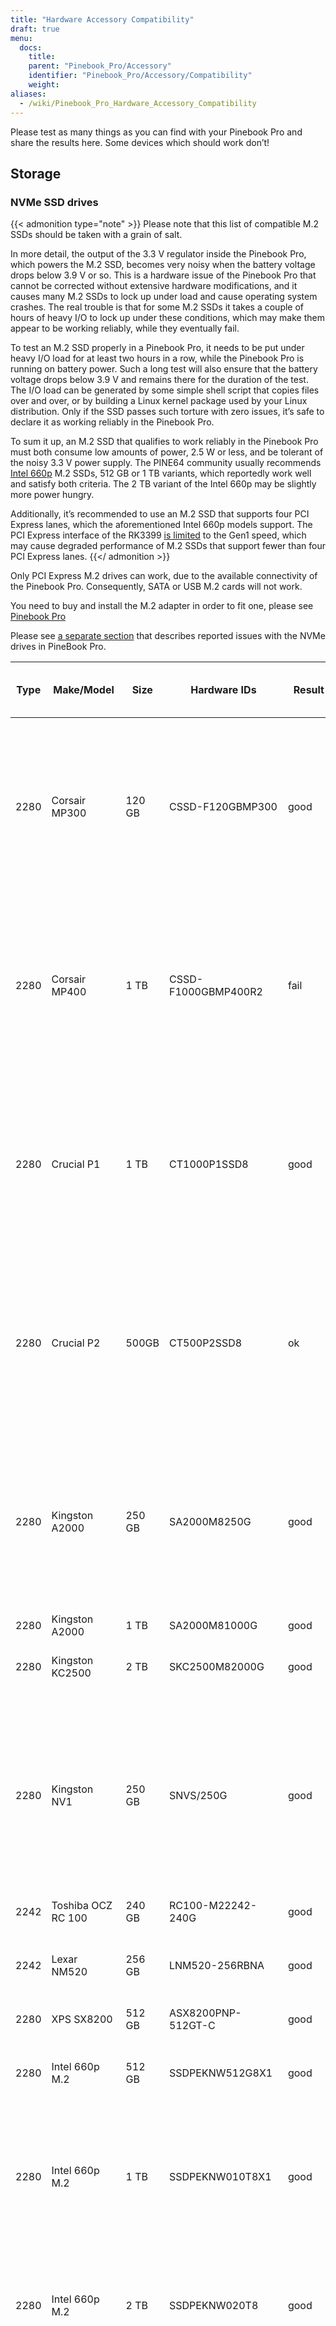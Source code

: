 ```yaml
---
title: "Hardware Accessory Compatibility"
draft: true
menu:
  docs:
    title:
    parent: "Pinebook_Pro/Accessory"
    identifier: "Pinebook_Pro/Accessory/Compatibility"
    weight:
aliases:
  - /wiki/Pinebook_Pro_Hardware_Accessory_Compatibility
---
```


Please test as many things as you can find with your Pinebook Pro and share the results here. Some devices which should work don’t!

## Storage

### NVMe SSD drives

{{< admonition type="note" >}}
Please note that this list of compatible M.2 SSDs should be taken with a grain of salt.

In more detail, the output of the 3.3&nbsp;V regulator inside the Pinebook Pro, which powers the M.2 SSD, becomes very noisy when the battery voltage drops below 3.9&nbsp;V or so. This is a hardware issue of the Pinebook Pro that cannot be corrected without extensive hardware modifications, and it causes many M.2 SSDs to lock up under load and cause operating system crashes. The real trouble is that for some M.2 SSDs it takes a couple of hours of heavy I/O to lock up under these conditions, which may make them appear to be working reliably, while they eventually fail.

To test an M.2 SSD properly in a Pinebook Pro, it needs to be put under heavy I/O load for at least two hours in a row, while the Pinebook Pro is running on battery power. Such a long test will also ensure that the battery voltage drops below 3.9&nbsp;V and remains there for the duration of the test. The I/O load can be generated by some simple shell script that copies files over and over, or by building a Linux kernel package used by your Linux distribution. Only if the SSD passes such torture with zero issues, it’s safe to declare it as working reliably in the Pinebook Pro.

To sum it up, an M.2 SSD that qualifies to work reliably in the Pinebook Pro must both consume low amounts of power, 2.5&nbsp;W or less, and be tolerant of the noisy 3.3&nbsp;V power supply. The PINE64 community usually recommends [Intel 660p](https://www.intel.com/content/dam/www/public/us/en/documents/product-briefs/660p-series-brief.pdf) M.2 SSDs, 512&nbsp;GB or 1&nbsp;TB variants, which reportedly work well and satisfy both criteria. The 2&nbsp;TB variant of the Intel 660p may be slightly more power hungry.

Additionally, it’s recommended to use an M.2 SSD that supports four PCI Express lanes, which the aforementioned Intel 660p models support. The PCI Express interface of the RK3399 [is limited](https://git.kernel.org/pub/scm/linux/kernel/git/torvalds/linux.git/commit/?id=712fa1777207) to the Gen1 speed, which may cause degraded performance of M.2 SSDs that support fewer than four PCI Express lanes.
{{</ admonition >}}

Only PCI Express M.2 drives can work, due to the available connectivity of the Pinebook Pro. Consequently, SATA or USB M.2 cards will not work.

You need to buy and install the M.2 adapter in order to fit one, please see [Pinebook Pro](/documentation/Pinebook_Pro/Guides/Using-the-optional-NVMe-adapter/)

Please see [a separate section](/documentation/Pinebook_Pro/Troubleshooting#nvme_ssd_issues) that describes reported issues with the NVMe drives in PineBook Pro.

| Type | Make/Model | Size | Hardware IDs | Result | Notes | Power options (active only) | Save power setting? |
| --- | --- | --- | --- | --- | --- | --- | --- |
| 2280 | Corsair MP300 | 120 GB | CSSD-F120GBMP300 | good |  | PS 0: 3.00W PS 1: 2.00W<br> PS 2: 2.00W<br> PS 3: 0.1W<br> PS 4: 0.005W<br> APSTE Disabled by default |  |
| 2280 | Corsair MP400 | 1 TB | CSSD-F1000GBMP400R2 | fail |  | PS 0: 5.55W<br> PS 1: 4.49W<br> PS 2: 3.97W<br> PS 3: 0.0490W<br> PS 4: 0.0018W<br> APSTE Disabled by default |  |
| 2280 | Crucial P1 | 1 TB | CT1000P1SSD8 | good | With PS 2 and APST impact on battery life seems to be minimal. Running powerstat seems to confirm little additional power draw. | PS 0: 9.00W<br> PS 1: 4.60W<br> PS 2: 3.80W<br> PS 3: 0.0300W<br> PS 4: 0.0030W<br> APSTE: enabled by default | Yes |
| 2280 | Crucial P2 | 500GB | CT500P2SSD8 | ok | problems loading from u-boot [http://u-boot.10912.n7.nabble.com/NVMe-boot-issues-on-RockPro64-td424863.html] | PS 0: 3.50W<br> PS 1: 1.90W<br> PS 2: 1.50W<br> PS 3: 0.0700W<br> PS 4: 0.0020W<br> APSTE: enabled by default | No |
| 2280 | Kingston A2000 | 250 GB | SA2000M8250G | good |  | PS 0: 9.00W<br> PS 1: 4.60W<br> PS 2: 3.80W<br> PS 3: 0.045W<br> PS 4: 0.004W<br> APSTE: enabled by default | Yes |
| 2280 | Kingston A2000 | 1 TB | SA2000M81000G | good |  | same as 250 GB | Yes |
| 2280 | Kingston KC2500 | 2 TB | SKC2500M82000G | good | PCB too thick for supplied holder nut, used another one | same as A2000 models above | Yes |
| 2280 | Kingston NV1 | 250 GB | SNVS/250G | good | Kingston’s specifications claim that the 250 GB model consumes 1.5W max, but smartctl/nvme-cli report much higher values. The drive appears to be fully stable. | PS 0: 6.00W<br> PS 1: 3.00W<br> PS 2: 1.50W<br> PS 3: 0.025W (non-op)<br> PS 4: 0.004W (non-op)<br> APSTE: enabled by default | Battery drain feels high. Not sure how to confirm APST is really working. |
| 2242 | Toshiba OCZ RC 100 | 240 GB | RC100-M22242-240G | good |  |  |  |
| 2242 | Lexar NM520 | 256 GB | LNM520-256RBNA | good | For some data on power use and performance, see [here.](https://forum.pine64.org/showthread.php?tid=9029) | PS 0: 3.05W<br> PS 1: 2.44W<br> PS 2: 2.02W | No. See [workaround](https://forum.pine64.org/showthread.php?tid=8737&pid=56481#pid56481). |
| 2280 | XPS SX8200 | 512 GB | ASX8200PNP-512GT-C | good | Performed [these](https://forum.pine64.org/showthread.php?tid=8322) steps for physical installation. Currently rooting from drive. |  |  |
| 2280 | Intel 660p M.2 | 512 GB | SSDPEKNW512G8X1 | good | PS 1 (2.70W) will work without issues, even under heavy load. Recommended over PS 2, as PS 2 will incur an additional 80% performance penalty. APSTE shows enabled but drive does not support it. | PS 0: 3.50W<br> PS 1: 2.70W<br> PS 2: 2.00W | No |
| 2280 | Intel 660p M.2 | 1 TB | SSDPEKNW010T8X1 | good |  | PS 0: 4.00W<br> PS 1: 3.00W<br> PS 2: 2.20W<br> APSTE Disabled by default | No |
| 2280 | Intel 660p M.2 | 2 TB | SSDPEKNW020T8 | good | [Performance tests results](https://forum.pine64.org/showthread.php?tid=7524&pid=49300#pid49300) | PS 0: 5.50W<br> PS 1: 3.60W<br> PS 2: 2.60W<br> PS 3: 0.0300W<br> PS 4: 0.0040W | No |
| 2280 | Intel 760p M.2 | 128 GB | SSDPEKKW128G8 | good | Firmware Revision 004C | PS 0: 9.00W<br> PS 1: 4.60W<br> PS 2: 3.80W<br> PS 3: 0.045W<br> PS 4: 0.004W<br> APSTE: disabled by default with 4.4 kernel (mrfixit Debian), enabled by default with 5.6 kernel (Manjaro KDE) | Yes |
| 2280 | Intel 760p M.2 | 256 GB | SSDPEKKW256G8 | good | Firmware Revision 004C | PS 0: 9.00W<br> PS 1: 4.60W<br> PS 2: 3.80W<br> PS 3: 0.045W<br> PS 4: 0.004W<br> Need to use lower power. |  |
| 2280 | integral 256GB SSD M.2 2280 NVME | 256 GB | INSSD256GM280NM1 | usable |  | PS 0: 9.00W | No |
| 2280 | PNY CS1030 | 500GB | CS1030 | good |  | PS 0: 4.50W<br> PS 1: 2.70W<br> PS 2: 2.16W<br> PS 3: 0.0700W<br> PS 4: 0.0050W<br> APSTE: Enabled |  |
| 2280 | PNY CS3030 | 1 TB | M280CS3030-1TB-RB |  |  | PS 0: 10.57W<br> PS 1: 7.00W<br> PS 2: 5.22W<br> PS 3: 0.0490W<br> PS 4: 0.0018W<br> APSTE: |  |
| 2280 | Samsung 970 EVO Plus | 250 GB | MZ-V7S250BW | fail | Tested on Manjaro-ARM as root drive. Limited to PS 2 and Volatile Write Cache off gives the most stable results, but it will still hang on a hdparm test. |  |  |
| 2280 | Samsung 970 EVO Plus | 500 GB | MZ-V7S500 | fail | Too power hungry? | PS 0: 6.2W<br> PS 1: 4.3W<br> PS 2: 2.1W |  |
| 2280 | Samsung 970 EVO | 1 TB | MZ-V7E1T0BW | fail | Too power hungry? |  |  |
| 2280 | Samsung 970 PRO | 1 TB | MZ-V7P1T0BW | good |  | PS 0: 6.20W<br> PS 1: 4.30W<br> PS 2: 2.10W<br> PS 3: 0.04W<br> PS 4: 0.005W<br> APSTE: enabled by default | Yes |
| 2280 | Samsung 980 | 1 TB | SSD 980 1TB | good | Firmware version 2B4QFXO7 | PS 0: 5.24W<br> PS 1: 4.49W<br> PS 2: 2.19W<br> PS 3: 0.05W<br> PS 4: 0.005W<br> |  |
| 2230 | Samsung 991 | 128 GB | MZ-9LQ128A | Fail | Using as a boot drive. Will randomly lock up during use or during boot. | PS 0: 4.83W<br> PS 1: 3.54W<br> PS 2: 3.04W<br> PS 3: 0.0500W<br> PS 4: 0.0050W | No |
| 2280 | Silicon Power P34A60 | 1TB | SP001TBP34A60M28 | Usable | Power eager, but doesn’t seem to use all 9W all the time, only under heavy I/O | PS 0: 9W | N/A |
| 2280 | Silicon Power P34A60 | 256 GB | SPCC M.2 PCIe SSD | detected | ASIN B07ZH6QR8Q "Silicon Power PCIe M.2 NVMe SSD 256GB Gen3x4" / PCIe A60 | PS 0: 6.77W<br> PS 1: 5.71W<br> PS 2: 5.19W<br> APSTE Enabled by default | No |
| 2280 | Silicon Power P34A60 | 256 GB | ??? | fail | Isn’t detected |  |  |
| 2280 | Sabrent Rocket | 256 GB | SB-ROCKET-256 | good |  |  | No |
| 2242 | Sabrent Rocket Nano | 512 GB | SB-1342-512 | good* | No touchpad issues, didn’t trim NVME adapter board. (* Might be too power hungry. More testing needed.) |  |  |
| 2242 | Sabrent Rocket | 1 TB | SB-RKTQ-1TB | good |  | PS 0: 5.55W<br> PS 1: 4.49W<br> PS 2: 3.97W<br> PS 3: 0.049W<br> PS 4: 0.0018W<br> APSTE: available | Yes |
| 2280 | MyDigitalSSD SBXe | 960 GB |  | good |  | APST enabled. Power states N/A | N/A |
| 2280 | HP SSD EX900 | 250GB |  | good | No low-power modes available |  |  |
| 2280 | HP SSD EX950 | 512GB |  | good | Unsure about low-power modes |  |  |
| 2280 | WD GREEN SN350 | 480GB | WDC WDS480G2G0C-00AJM0 | good | Booted successfully from NVMe (Manjaro) | PS 0: 3.50W<br> PS 1: 2.70W<br> PS 2: 1.90W<br> APSTE Enabled by default | No |
| 2280 | WD BLUE SN550 | 1TB | WDC WDS100T2B0C-00PXH0 | good | Booted successfully from NVMe (Bionic MATE) | PS 0: 3.50W<br> PS 1: 2.70W<br> PS 2: 1.90W<br> PS 3: 0.0250W<br> PS 4: 0.0050W<br> APSTE Disabled by default | N/A |
| 2280 | WD Blue SN550 | 500GB | WDC WDS500G2B0C-00PXH0 | good |  | PS 0: 3.50W<br> PS 1: 2.40W<br> PS 2: 1.90W<br> APSTE enabled by default with 5.9 kernel (Manjaro XFCE) | No |
| 2280 | WD Blue SN500 | 500GB | WDS500G1B0C | fail | Works OK on power state 2 (2.5W), but hangs the system whenever there is intense IO (peak draw) on the drive |  |  |
| 2242 | WD PC SN520 | 256GB | SDAPMUW-256G-1101 | good |  | APSTE enabled by default<br> PS 0: 2.6W<br> PS 1: 2.6W<br> PS 2: 1.7W |  |
| 2280 | WD PC SN530 | 256GB | SDBPNPZ-256G-1002 | good | Works on AC power with defaults settings, but causes kernel panics on battery, unlesss limited to PS 1 that fixes this. | APSTE enabled by default<br> PS 0: 3.5W<br> PS 1: 2.4W<br> PS 2: 1.9W | No. Fixed by systemd script, see [Post NVMe install power limiting](/documentation/Pinebook_Pro/Guides/Using-the-optional-NVMe-adapter/). |
| 2280 | WD PC SN730 | 512GB | SDBPNTY-512G-1032 | good | No touchpad issues. Works after latest updates. | APST enabled by default<br> PS 0: 5.50W<br> PS 1: 3.50W<br> PS 2: 3.00W<br> PS 3: 0.0700W<br> PS 4: 0.0025W | No |
| 2280 | WD BLACK SN750 | 250GB | WDS250G3X0C-00SJG0 | good | No touchpad issues, didn’t trim NVME adapter board. | APSTE disabled by default<br> PS 0: 5.00W<br> PS 1: 3.50W<br> PS 2: 3.00W |  |
| 2280 | WD BLACK SN750 | 500GB | WDS500G3X0C-00SJG0 | good | No tp issues. had to charge battery for 20% initially. | APSTE disabled by default<br> PS 0: 5.50W<br> PS 1: 3.50W<br> PS 2: 3.00W<br> PS 3: 0.07W<br> PS 4: 0.0025W |  |
| 2280 | WD BLACK SN750 | 1TB | WDS100T3X0C-00SJG0 | mixed | Drive works as expected (so far) though with 50% reduction in battery life.<br> Unable to set power mode (due to APST being enabled?). Also unable to suspend PineBook Pro with NVMe drive attached. From dmesg: `rockchip-pcie f8000000.pcie: PCIe link enter L2 timeout`<br> PM: dpm_run_callback(): rockchip_pcie_suspend_noirq+0x0/0x100 returns -110<br> PM: Devvice f8000000.pcie failed to suspend noirq: error -110<br> PM: no irq suspend of devices failed | APST enabled by default<br> PS 0: 6.00W<br> PS 1: 3.50W<br> PS 2: 3.00W<br> PS 3: 0.1000W<br> PS 4: 0.0025W | No |
| 2242 | KingSpec NE-512 | 512 GB | NE512 | good |  | APST enabled<br> Power states N/A | N/A |
| 2230 | Kioxia BG4 256GBTB | 256 GB | KBG40ZNS256G | good |  | APST enabled by default<br> Power states PS 0: 3.60W<br> PS 1: 2.60W<br> PS 2: 2.20W<br> PS 3: 0.005W<br> PS 4: 0.005W |  |
| 2280 | Patriot P300 | 256 GB | P300P256GM28US | good | Booted successfully with / on NVMe and /boot on eMMC (Armbian Buster) | APSTE disabled by default<br> PS 0: 4.50W<br> PS 1: 2.70W<br> PS 2: 2.16W<br> PS 3: 0.07W<br> PS 4: 0.002W |  |
| 2280 | Team Group MP33 | 128 GB | TM8FP6128G0C101 | good |  |  |  |
| 2280 | Team Group MP34 | 512 GB | TM8FP6512G0C101 | fail | APST enabled by default and scripts do not change the power mode.<br> Higher power consumption modes cause the PBP to crash | PS 0 5.55W<br> PS 1 4.49W<br> PS 2 3.97W<br> PS 3 0.0490W<br> PS 4 0.0018W | No |
| 2280 | Digifast Ace | 256 GB | DGFA256M2L01 | good | No touchpad issues. Board not trimmed. | PS 0 6.77W<br> PS 1 5.71W<br> PS 2 5.19W<br> PS 3 0.0490W<br> PS 4 0.0018W | Yes |
| 2280 | Toshiba XG6 | 256 GB | KXG60ZNV256G | good |  | PS 0: 6.00W<br> PS 1: 2.70W<br> PS 2: 1.30W<br> PS 3: 0.0500W<br> PS 4: 0.0050W<br> PS 5: 0.0030W<br> APSTE: enabled by default | No |
| 2280 | SK hynix Gold P31 gen3 | 500 GB | SHGP31-500GM-2 | good | SvenKiljan’s arch+towboot with 5.15.8-1-manjaro arm kernel ps1:574.65MB/s (ps0 0.500-2.1GB/s)343 MB/s r/w ps2:63.78-187/45.1 MB/s r/w on encrypted root /tmp | PS 0: 6.30W<br> PS 1: 2.40W<br> PS 2: 1.90W<br> PS 3: 0.0500W<br> PS 4: 0.0040W<br> APSTE: enabled | No, see "workaround(cron job+nvme-cli)" |

### microSD Cards

| Type | Make/Model | Hardware IDs | Result | Notes |
| --- | --- | --- | --- | --- |
| SD Card | Samsung Evo Select 512GB | MB-ME512GA/AM | good |  |
| SD Card | Samsung Evo Select 32GB | MB-ME32GA/AM | Good | Works as expected |
| SD Card | Samsung Evo Plus 64GB |  | good | Hdparm tested 44MBps read speeds |
| SD Card | Sandisk Ultra 400GB |  | good | Works fine as a storage extension. Mounted for pictures, etc. |
| SD Card | Sandisk Ultra 16GB |  | fail | Works for a short period of time but locks up completely after a certain amount of written data eMMC |
| SD Card | Sandisk Ultra 32GB |  | good | Worked fine for booting a live image so I could install an OS onto the integrated eMMC storage |
| SD Card | Sandisk Ultra 64GB (Old from 2015) |  | fail | ^ |
| SD Card | Sandisk Ultra Plus 64GB |  | good |  |
| SD Card | Sandisk Ultra Plus 128GB |  | good |  |
| SD Card | Sandisk Extreme 64GB |  | good | Speeds seem a little slow (67MB/s read compared to 160MB/s rating) but response time and reliability is good |
| SD Card | Sandisk Extreme 1TB |  | good | Tested 68.9MB/s read, 48.3MB/s write and 0.51ms access time |
| SD Card | Sandisk Extreme Pro 64GB |  | good |  |

## Displays ==

### LCD Panels ===

In-built LCD panels only.

|====
|Make/Model | Technology | Resolution | Result | Notes
	
|BOE-Hydris NV140FHM-N49 | IPS | 1920x1080 | Good | BOE-Hydris is post-2003 BOE, this is the same model as the factory LCD panel
|====

## USB hardware

### USB Card Readers

Standalone card readers only, please; see below for multifunction devices.

| Type | Make/Model | Hardware IDs | Result | Notes |
| --- | --- | --- | --- | --- |
| USB-2 SDHC reader | Sandisk MobileMate+ | 0781:b2b3 | good |  |
| USB-3 SDHC/CF reader | Transcend TS-RDF8K | 8564:4000 | good |  |
| USB-3 SD/Micro SD | Beikell |  | good |  |

### USB Networking

Standalone network devices only, please; see below for multifunction devices

| Type | Make/Model | Hardware IDs | Result | Notes |
| --- | --- | --- | --- | --- |
| USB-2 Fast Ethernet adapter | Realtek RTL8152 | 0bda:8152 | good |  |
| USB-2 Ethernet adapter | ASIX AX77882 | 0b95:7720 | good |  |
| USB 3 to Gigabit Ethernet Adapter | Pluggable USB 3.0 to Ethernet Gigabit (ASIX AX88179 chipset) | 0b95:1790 | good |  |
| USB WiFi Dongle | TP-Link TL-WN725N | 0bda:8179 | good | RTL8188EUS, Driver=rtl8188eu from MrFixit stock Debian, works better than internal Broadcom, but signal still not great, https://www.amazon.com/gp/product/B008IFXQFU/ |
| USB WiFi Dongle | Shenzhen Dudes Tech #8541553244 | 0bda:c811 | mixed | plug/play on stock Armbian Buster with driver rtl8821cu; could not get operating driver built on MrFixit Debian or Manjaro KDE Plasma. Works 2x+ better than internal Broadcom on Armbian. https://www.amazon.com/gp/product/B07F595V22/ |
| USB WiFi Dongle | Edimax EW-7811Un | 7392:7811 | good | Plug and play on Manjaro ARM and stock Debian from official images with driver rtl8192cu. https://www.amazon.com/gp/product/B003MTTJOY/ |

### USB Multifunction Devices

| Type | Make/Model | Hardware IDs | Result | Notes |
| --- | --- | --- | --- | --- |
| USB-C Hub | Samsung EE-P5000 |  | Power is passed through from hub to Pinebook Pro; Ethernet, HDMI, and USB-A do not work |  |
| USB-C Hub | Insignia NS-PU378CHM |  | Power is passed through from hub to Pinebook Pro; USB-A works; HDMI does not work |  |
| USB-C Hub | Dell WD19TB |  | Power is passed through from hub to Pinebook Pro; Ethernet and USB-A work; Neither Display Port nor HDMI work; audio not tested |  |
| USB-C Hub | Totu 8-in-1 | 058f:8468, 2109:0817 USB3, 1a40:0801, 2109:2817 USB2, bda:8153 RTL8153 Gigabit Ethernet | Network, USB, Card Reader, Power Good, HDMI Not Working | |
| USB-C Hub | Delock 87721 |  | Network Works, USB Works, Card Reader not tested, Power Good, HDMI Works but does not show as an extra output in X. It just mirrors the default display | [Delock 87721](https://www.delock.de/produkte/G_87721/merkmale.html?setLanguage=en) |
| USB-3 combo hub (network, card slots, USB ports) | generic | 05e3:0610 hub, 0bda:8153 gigE, 05e3:0743 card reader | Network good, USB ports good, card reader good |  |
| USB-C combo hub (network, card slots, USB ports) | generic | 05e3:0612 hub, 0bda:8153 realtek gigE | Network good, USB ports fail, card reader fail |  |
| 5-1 USB-C hub | [from aliexpress](https://www.aliexpress.com/item/32954358411.html) | 05e3:0626 hub | HDMI, Network, USB-3, USB-C PD [good](http://www.sympato.ch/~dryak/files/usbc-dock.jpg) | Might need changing orientation or USB-C cable |
| 4 Port USB 3 NIC | Delock 62966 |  | good | 4 individually controllable Gigabit Ethernet Ports. Consider using it with own power supply |
| USB-C combo hub | [from Amazon](https://www.amazon.com/gp/product/B07XKRGQQ2/) | 0c76:161f 0c45:6321 2109:0813 1a40:0101 | good | Everything works: AltMode DP, Ethernet, SD card, USB-A and C, and charging using the stock Debian, and Ubuntu. |
| USB-C dock | i-Tec USB-C Metal Nano Dock 4K HDMI w/ LAN | 0bda:0411 hub, 0bda:8153 ethernet | mixed | plug & play with Manjaro, HDMI tested w/ fullHD only, works but only in one polarity. Sound output works, USB hub works. HDMI output may not be recognized by Plasma if dock is connected with HDMI port disconnected. NIC recognized by kernel, but untested if link actually works. USB power delivery works only in one polarity. Unfortunately HDMI works with opposite polarity than USB PD. |
| USB-C dock | Planet Computers Gemini USB-C hub | 0bda:0411 hub, 0bda:8153 ethernet | good | USB works, NIC recognized by kernel, but untested if link actually works. Interestingly, dmesg shows unconnected alternate mode DP, but no connector is present. It seems as if PlanetCom actually made custom version of above i-Tec device. |
| USB-C dock | DELL USB-C to HDMI/VGA/Ethernet/USB 3.0 DA200g | idVendor=05e3, idProduct=0610, bcdDevice=49.70 | mixed | USB works, detected as u port USB hub, the rest is not working |
| USB-C dock | Lenovo ThinkPad 40A9 | 17ef:3063 17ef:1021 17ef:1026 17ef:3060 17ef:3062 17ef:1025 | mixed | USB hub works, audio device works, ethernet device works, display does NOT despite plug’s orientation |
| USB-C Hub | CableCreation 7-in-1 USB C Hub SKU: CD0786 | 0bda:8153 2109:0817 2109:8888 2109:2817 | mostly | Works, but workaround needed for DP alt-mode. Need to have the hub plugged in, sans passthru charger, on boot. plugging in after boot causes errors in dmesg. Seems to be the exact same hardware as Insignia NS-PUCHUB219 |

### USB C alternate mode DP

Note that only USB C alternate mode Display Port will pass video. Any HDMI, DVI or VGA port must be converted internally by the device from Display Port - or the device won’t work for video.
| Type | Make/Model | Hardware IDs | Result | Notes |
| --- | --- | --- | --- | --- |
| USB-C to HDMI adapter 201018 | Cable Matters |  | good | Tested up to 1080p30, audio works |
| USB-C to HDMI adapter | Choetech HUB-H06 |  | good | Advertises support for 4K@60Hz, tested up to 1080p@60Hz, worked in both Debian and Manjaro 2020-04-04 |
| USB-C to HDMI adapter | generic |  | good | Tested up to 4k60 |
| USB-C to DP Adapter | OrxnQ | 04b4:5210 | good | Advertises support for 4K@60Hz, tested up to 1080p. Only FullHD resolutions available on Debian. |
| USB-C HDMI adapter (DP-alt mode) | QGeeM |  | good | Manjaro 2020-01-25 |
| USB C Hub to HDMI VGA SD TF Card Reader 3USB 3.0 and USB C Power Pass-Through Port | MOKiN |  | good | tested to 1080p, sdcards can read from one write to another --Manjaro 2020-11-11 https://amazon.com/gp/product/B07MP9P6B7/ |
| USB-C combo hub (HDMI, network, card slots, USB ports) | generic |  | fail |  |
| USB-C combo hub (HDMI, VGA, Ethernet, card slots, USB 2 & 3 | Powlaken | 05e3:0610 0bda:8153 | USB, Power, Ethernet and SD good, HDMI and VGA fail |  |
| USB-C Dock (HDMI, VGA, Ethernet, microSD/SD card slots, 2 USB 3 Ports, 1 USB-C Port, USB-Power Passthru | Digitus DA-70865 |  | USB, Ethernet and MicroSD/SD good, video crashes System (fail). | Tested on Manjaro w/ Kernel 5.5. You have to turn the USB-C connector upside down for it to work. Video seems to be a driver issue. |
| USB-C Dock (HDMI, VGA, Ethernet, microSD/SD card slots, 2 USB 3 Ports, 1 USB-C Port, USB-Power pass-through) | generic |  | Ethernet and MicroSD/SD good, USB fail, video up to 1080p. | https://forum.pine64.org/showthread.php?tid=8728 |
| USB-C Dock (DP, HDMI, 1Gbps Ethernet, SD card slot, 2 USB 3 Ports, USB-C power in port | goFanco |  | DP, Ethernet & USB good, (HDMI & SD card untested). Video tested good to 1080p | Tested on default Debian |
| USB-C Dock (HDMI, USB 3.0 x 2, USB-C PD Pass Thru Power Port Up to 100W, SD/TF Card Reader | Hiearcool 7-in-1 |  | HDMI, USB, Power Port good, SD/TF Reader fail | Default Debian |
| USB-C 3.0 Multi-Port Hub (HDMI, USB 3.0 x 1, USB-C charge only) | Linden LITCAD17 |  | HDMI and USB good, Power Port fail | Default Debian & ayufan Ubuntu |
| USB-C to DP adapter | Nekteck | 04b4:5210 | good | Shows up as "Cypress Semiconductor Corp. Billboard Device" in lsusb and dmesg output. Works in latest Manjaro (as of January 26, 2020) with no issues. Only FullHD resolutions available on Debian. |
| USB-C to HDMI adapter | MHL TH002 |  | good | Tested at 1080p@60 |
| USB-C combo hub (USB-C power, HDMI, 2xUSB, 1xUSB-C(no power)) | Baseus |  | good |  |
| USB-C Travel Dock with DP ALT-MODE | Targus DOCK411-A | 0835:2a01 (BILLBOARD DEVICE) 0bda:8153 (RTL8153 GbE Adapter) | GbE: works, HDMI: works, USB3.0 port: works, VGA: unknown | HDMI@1080p@60Hz: works OK, HDMI@4K@30Hz: works but buggy. GbE is only picked up when the USB C is plugged in with one certain side facing upwards. It is not detected the other way around. (Sounds weird, but reproduced it multiple times.) |
| USB-C to DP adapter | MediaGearPro AC0011 | 2109:0100 (USB 2.0 BILLBOARD) | DP: works | Only 1080p@60Hz is available, 4K resolutions not possible in contrast to what the manufacturer claims. |
| USB-C to DP cable | Generic on ebay |  | good but with issues | Had some wonky framerates when tested on a 144hz monitor, 60hz mode was actually sent as ~48hz, 120hz mode was actually sent at ~112hz and 144hz mode was actually sent at ~120hz |
| UGREEN Hub USB C 9 in 1 HDMI and VGA | UGREEN |  | good | VGA and HDMI works but not at the same time. HDMI audio not tested. Switching between HDMI and VGA need to replug the hub. |
| USB-C Dock 6-in-1 HDMI | Ugreen 50771 |  | HDMI: works, Ethernet: works, 3x USB: works, USB-PD: works | Tested on Manjaro 2020/03/18 Works USB-C PD Chargers provided they can do 5V3A, works with 5V3A USB-C Raspberry Pi 4 power supply (Doesn’t work with 5V2A USB-C). No HDMI Audio. |
| USB-C to DP cable | [CHOETECH V-XCP-0012BK](https://www.amazon.es/gp/product/B01N5RFAI4/) |  | good |  |
| [Thunderbolt 3 (USB‑C) Cable (0.8 m)](https://www.apple.com/ca/shop/product/MQ4H2AM/A/thunderbolt-3-usb%E2%80%91c-cable-08-m) | Apple |  | Display Port Alternate Mode: Fails, USB-PD: works | Tested on Manjaro 2020/05/29 - Charges but no video |
| USB-C to HDMI cable | Planet Computers USB-C to HDMI cable |  | fail | does not work regardless of orientation in USB slot |
| USB-C combo hub | Moreslan 11in1 (https://www.amazon.fr/gp/product/B08397B66G) |  | good | GbE: OK, HDMI: OK, 4 USB ports: OK, Power via USB-C: OK, microSD: OK, TFT: OK, Jack: OK, VGA: Not tested; UPDATE: HDMI Display not working anymore since Manjaro release 20.08 |
| USB-C Multiport Adapter | [Goobay 62105](https://www.wentronic.com/en/usb-ctm-multiport-adapter-hdmi-ethernet-pd-white-62105) |  | Fail | GbE: OK, UBS port: OK, Power via USB-C: OK, HDMI: Does generate an image, but it jumps X pixels right from time to time (4K@30 and FHD) |
| USB Type-C to HDMI Adapter | Insignia NS-PU369CH-WH | 0bda:5400 | good | tested on kernel 5.5.0, video out works, audio not tested |
| Portable USB Display | UPerfect 15.6 inches 1080P Portable Monitor Stand for Mobile Touchscreen (https://www.uperfectmonitor.com/collections/15-6-inches-portable-monitor/products/15-6-inches-1080p-portable-monitor-stand) |  | Power via USB-C: works, DP-Alt video: works, Touchscreen fails | Tested on armbian on 20210820 |

### USB other

| Type | Make/Model | Hardware IDs | Result | Notes |
| --- | --- | --- | --- | --- |
| Wireless Mouse | Logitech M705 Marathon |  | good | Uses Logitech receiver. Battery level detected in power settings. |
| Wireless Mouse | Logitech G305 |  | good | Uses Logitech receiver |
| Gamepad | Sertronics SNES Style Controller |  | good | Tested in retroarch, Sertronics is also known as Berrybase |
| Drawing tablet | XP Pen G430s | 28bd:0913 | good | Hardware works, official software not used, tablet was configured using udev rules which are more functional than official software anyway |
| Yubikey original | Yubico | 1050:0010 | good |  |
| DAC | FiiO BTR5 | 2972:0047 | Good | Only tested via USB. Have not tried on Bluetooth. |

## Bluetooth hardware

| Type | Make/Model | Hardware IDs | Result | Notes |
| --- | --- | --- | --- | --- |
| Bluetooth Headphones | COWIN SE7 Noise Cancelling Headphones |  | good | Pairs and plays audio with stock Debian OS. More detail [here](https://forum.pine64.org/showthread.php?tid=8192&pid=60682#pid60682). |
| Bluetooth Headphones | DO-SV-BTIES03 |  | good | Tested on Manjaro ARM - kde |
| Bluetooth Headphones | JBL LIVE400BT |  | good | Connect very rapidly. Sometimes there is some sort of lagging to the sound stream, fix includes disconnecting them from Bluetooth and turning them off. Sound quality is good. |
| Bluetooth Headphones | JBL LIVE650BTNC |  | good | Have 2, both connect very rapidly. Sometimes there is some sort of lagging to the sound stream, fix includes disconnecting them from Bluetooth and turning them off. General sound quality is good. |
| Bluetooth Headphones | Sony WH-1000XM2 |  | good* | Needs pulseaudio-module-bluetooth. *Recording untested. |
| Bluetooth Headset | BlueAnt Ribbon | 7252A-RB | good | a2dp mode works, headset mode seems to work, out of box with manjaro |
| Bluetooth Headset & USB Audio | Sony SBH90C |  | good | Works well connected via USB Type-C and Bluetooth. |
| Bluetooth Headset | TaoTronics TT-BH090 |  | good | Microphone not tested but should work as expected of a normal Linux machine |
| Bluetooth Keyboard | Logitech MX Keys |  | good | Battery level is not detected over bluetooth, detected when using the logitech receiver |
| Bluetooth Mouse | Fenifox low profile | MX106-Black | good |  |
| Bluetooth Mouse | HP Z5000 | E5C13AA | good |  |
| Bluetooth Mouse | Logitech M535 | 910-004432 | good |  |
| Bluetooth Mouse | Logitech M557 |  | good |  |
| Bluetooth Mouse | Logitech MX Anywhere 2 |  | good |  |
| Bluetooth Mouse | Logitech MX Ergo |  | good | Works flawlessly both on Manjaro and Armbian. |
| Bluetooth Mouse | Logitech MX Vertical |  | good | Battery level is not detected over bluetooth, detected when using the logitech receiver |
| Bluetooth Mouse | Logitech Triathlon M720 |  | good |  |
| Bluetooth Mouse | Logitech Ultra-Thin Touch Mouse |  | good | Detects battery level as "keyboard" |
| Bluetooth Mouse | Media-tech | MT1120 BT5.2 | good |  |
| Bluetooth Mouse | Microsoft Bluetooth Mouse | RJN-00002 | good |  |
| Bluetooth Mouse | Technet | MGS479 | good |  |
| Bluetooth Speaker | Ivation Acoustix |  | good | Use audio sink profile |
| Bluetooth Speaker | JBL Clip 3 |  | good | Works fine in Kali |
| Bluetooth Trackball Mouse | Elecom Deft Pro Wired / Wireless / Bluetooth Trackball |  | good | Main buttons (left, right, forward, back, scroll wheel, trackball itself work flawlesly, but without elecom software additional buttons do not work. Works in all 3 modes - wired, with wireless USB dongle and in Bluetooth mode. |
| Bluetooth Trackball Mouse | Kensington Expert Wireless Trackball |  | good |  |

## Other hardware

| Type | Make/Model | Hardware IDs | Result | Notes |
| --- | --- | --- | --- | --- |
| [USB charging cable](https://www.aliexpress.com/item/32831647303.html) | - | - | good | Got the cable a while back so may not be identical to current product |
| Printer | HP DeskJet Ink Advantage 3775 |  | good* | Using hplip-gui: via USB and WiFi. *Only print function tested. |
| Printer | Samsung Xpress SL-M2026w Laser Printer |  | not working | Was not able to make it work due to the lack of drivers. |
